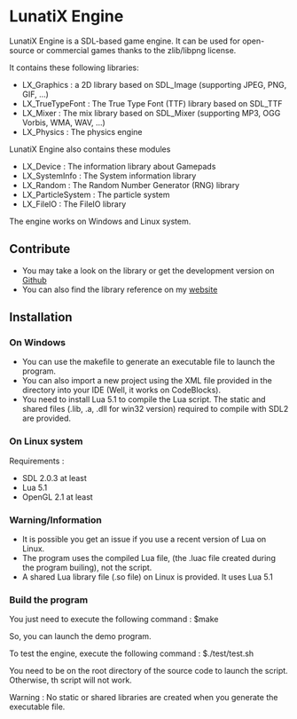 # LunatiX Engine #

 LunatiX Engine is a SDL-based game engine. It can be used for open-source or commercial games thanks to the zlib/libpng license.

 It contains these following libraries:

 - LX\_Graphics : a 2D library based on SDL_Image (supporting JPEG, PNG, GIF, ...)
 - LX\_TrueTypeFont : The True Type Font (TTF) library based on SDL_TTF
 - LX\_Mixer : The mix library based on SDL_Mixer (supporting MP3, OGG Vorbis, WMA, WAV, ...)
 - LX\_Physics : The physics engine

 LunatiX Engine also contains these modules

 - LX\_Device : The information library about Gamepads
 - LX\_SystemInfo : The System information library
 - LX\_Random : The Random Number Generator (RNG) library
 - LX\_ParticleSystem : The particle system
 - LX\_FileIO : The FileIO library


 The engine works on Windows and Linux system.



 ## Contribute ##
 
 - You may take a look on the library or get the development version on [Github](https://github.com/Gumichan01/lunatix-engine)
 - You can also find the library reference on my [website](http://gumichan01.olympe.in/reference/lunatix-engine/)

 ## Installation ##


 ### On Windows ###

 - You can use the makefile to generate an executable file to launch the program.
 - You can also import a new project using the XML file provided in the directory into your IDE (Well, it works on CodeBlocks).
 - You need to install Lua 5.1 to compile the Lua script.
  	The static and shared files (.lib, .a, .dll for win32 version) required to compile with SDL2 are provided.


 ### On Linux system ###

 Requirements :

 - SDL 2.0.3 at least
 - Lua 5.1
 - OpenGL 2.1 at least

 ### Warning/Information ###

 - It is possible you get an issue if you use a recent version of Lua on Linux.
 - The program uses the compiled Lua file, (the .luac file created during the program builing), not the script.
 - A shared Lua library file (.so file) on Linux is provided. It uses Lua 5.1

 ### Build the program ###

 You just need to execute the following command : 
	$make

 So, you can launch the demo program.

 To test the engine, execute the following command : 
 	$./test/test.sh

 You need to be on the root directory of the source code to launch the script.
 Otherwise, th script will not work.

Warning : No static or shared libraries are created when you generate the executable file.



